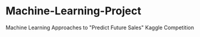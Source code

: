 # Machine-Learning-Project
Machine Learning Approaches to "Predict Future Sales" Kaggle Competition
